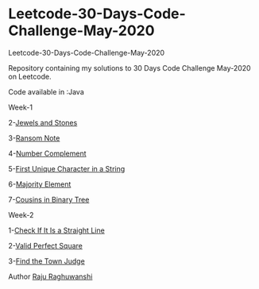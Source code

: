 # Leetcode-30-Days-Code-Challenge-May-2020
 Leetcode-30-Days-Code-Challenge-May-2020

 Repository containing my solutions to 30 Days Code Challenge May-2020 on Leetcode.

 Code available in :Java

 Week-1
 
 2-[Jewels and Stones](https://leetcode.com/explore/challenge/card/may-leetcoding-challenge/534/week-1-may-1st-may-7th/3317/)
 
 3-[Ransom Note](https://leetcode.com/explore/challenge/card/may-leetcoding-challenge/534/week-1-may-1st-may-7th/3318/)
 
 4-[Number Complement](https://leetcode.com/explore/challenge/card/may-leetcoding-challenge/534/week-1-may-1st-may-7th/3319/)
 
 5-[First Unique Character in a String](https://leetcode.com/explore/challenge/card/may-leetcoding-challenge/534/week-1-may-1st-may-7th/3320/)
 
 6-[Majority Element](https://leetcode.com/explore/challenge/card/may-leetcoding-challenge/534/week-1-may-1st-may-7th/3321/)
 
 7-[Cousins in Binary Tree](https://leetcode.com/explore/challenge/card/may-leetcoding-challenge/534/week-1-may-1st-may-7th/3322/)

 Week-2
 
 1-[Check If It Is a Straight Line](https://leetcode.com/explore/challenge/card/may-leetcoding-challenge/535/week-2-may-8th-may-14th/3323/)
 
 2-[Valid Perfect Square](https://leetcode.com/explore/challenge/card/may-leetcoding-challenge/535/week-2-may-8th-may-14th/3324/)
 
 3-[Find the Town Judge](https://leetcode.com/explore/challenge/card/may-leetcoding-challenge/535/week-2-may-8th-may-14th/3325/)


 Author
 [Raju Raghuwanshi](https://www.linkedin.com/in/raju-raghuwanshi/)

